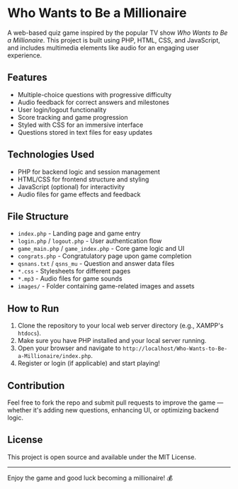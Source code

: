 # Who Wants to Be a Millionaire

A web-based quiz game inspired by the popular TV show *Who Wants to Be a Millionaire*. This project is built using PHP, HTML, CSS, and JavaScript, and includes multimedia elements like audio for an engaging user experience.

## Features

- Multiple-choice questions with progressive difficulty
- Audio feedback for correct answers and milestones
- User login/logout functionality
- Score tracking and game progression
- Styled with CSS for an immersive interface
- Questions stored in text files for easy updates

## Technologies Used

- PHP for backend logic and session management
- HTML/CSS for frontend structure and styling
- JavaScript (optional) for interactivity
- Audio files for game effects and feedback

## File Structure

- `index.php` - Landing page and game entry
- `login.php` / `logout.php` - User authentication flow
- `game_main.php` / `game_index.php` - Core game logic and UI
- `congrats.php` - Congratulatory page upon game completion
- `qsnans.txt` / `qsns_mu` - Question and answer data files
- `*.css` - Stylesheets for different pages
- `*.mp3` - Audio files for game sounds
- `images/` - Folder containing game-related images and assets

## How to Run

1. Clone the repository to your local web server directory (e.g., XAMPP's `htdocs`).
2. Make sure you have PHP installed and your local server running.
3. Open your browser and navigate to `http://localhost/Who-Wants-to-Be-a-Millionaire/index.php`.
4. Register or login (if applicable) and start playing!

## Contribution

Feel free to fork the repo and submit pull requests to improve the game — whether it's adding new questions, enhancing UI, or optimizing backend logic.

## License

This project is open source and available under the MIT License.

---

Enjoy the game and good luck becoming a millionaire! 💰
